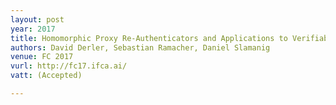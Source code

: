 ```yaml
---
layout: post
year: 2017
title: Homomorphic Proxy Re-Authenticators and Applications to Verifiable Multi-User Data Aggregation
authors: David Derler, Sebastian Ramacher, Daniel Slamanig
venue: FC 2017
vurl: http://fc17.ifca.ai/
vatt: (Accepted)

---
```


